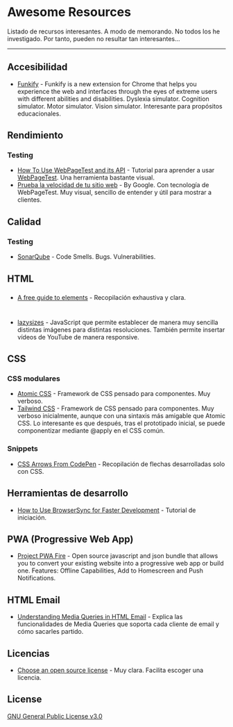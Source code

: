 # Awesome Resources

Listado de recursos interesantes. A modo de memorando. No todos los he investigado. Por tanto, pueden no resultar tan interesantes...

<hr>

<!--
## Índice de contenidos

  <ul>
    <li><a href="#prueba">Prueba</a></li>
  </ul>
-->

## Accesibilidad

- [Funkify](http://www.funkify.org/) - Funkify is a new extension for Chrome that helps you experience the web and interfaces through the eyes of extreme users with different abilities and disabilities. Dyslexia simulator. Cognition simulator. Motor simulator. Vision simulator. Interesante para propósitos educacionales.

## Rendimiento

### Testing

- [How To Use WebPageTest and its API](https://css-tricks.com/use-webpagetest-api/) - Tutorial para aprender a usar [WebPageTest](https://www.webpagetest.org/). Una herramienta bastante visual.
- [Prueba la velocidad de tu sitio web](https://testmysite.thinkwithgoogle.com/intl/es-es) - By Google. Con tecnología de WebPageTest. Muy visual, sencillo de entender y útil para mostrar a clientes.

## Calidad

### Testing

- [SonarQube](https://www.sonarqube.org/) - Code Smells. Bugs. Vulnerabilities.

## HTML

### <head>

- [A free guide to <head> elements](https://gethead.info/) - Recopilación exhaustiva y clara.

### <img>

- [lazysizes](https://github.com/aFarkas/lazysizes) - JavaScript que permite establecer de manera muy sencilla distintas imágenes para distintas resoluciones. También permite insertar vídeos de YouTube de manera responsive.

## CSS

### CSS modulares

- [Atomic CSS](https://acss.io/) - Framework de CSS pensado para componentes. Muy verboso.
- [Tailwind CSS](https://tailwindcss.com/) - Framework de CSS pensado para componentes. Muy verboso inicialmente, aunque con una sintaxis más amigable que Atomic CSS. Lo interesante es que después, tras el prototipado inicial, se puede componentizar mediante @apply en el CSS común.

### Snippets

- [CSS Arrows From CodePen](https://freebiesupply.com/blog/css-arrows/) - Recopilación de flechas desarrolladas solo con CSS.

## Herramientas de desarrollo

- [How to Use BrowserSync for Faster Development](https://scotch.io/tutorials/how-to-use-browsersync-for-faster-development) - Tutorial de iniciación.

## PWA (Progressive Web App)

- [Project PWA Fire](https://pwafire.org/developer/) - Open source javascript and json bundle that allows you to convert your existing website into a progressive web app or build one. Features: Offline Capabilities, Add to Homescreen and Push Notifications.

## HTML Email

- [Understanding Media Queries in HTML Email](https://litmus.com/blog/understanding-media-queries-in-html-email) - Explica las funcionalidades de Media Queries que soporta cada cliente de email y cómo sacarles partido.

## Licencias

- [Choose an open source license](https://choosealicense.com/) - Muy clara. Facilita escoger una licencia.

## License

[GNU General Public License v3.0](https://choosealicense.com/licenses/gpl-3.0/)
